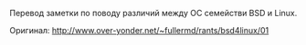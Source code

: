 Перевод заметки по поводу различий между ОС семействи BSD и Linux.

Оригинал: http://www.over-yonder.net/~fullermd/rants/bsd4linux/01
